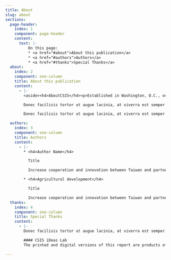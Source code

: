 ```yaml
---
title: About
slug: about
sections:
  page-header:
    index: 1
    component: page-header
    content:
      text: |-
          On this page:
          * <a href="#about">About this publication</a>
          * <a href="#authors">Authors</a>
          * <a href="#thanks">Special Thanks</a>
  about:
    index: 2
    component: one-column
    title: About this publication
    content:
      - |-
        <aside><h4>AboutCSIS</h4><p>Established in Washington, D.C., over 50 years ago, the Center for Strategic and International Studies (CSIS) is a bipartisan, nonprofit policy research organization dedicated to providing strategic insights and policy solutions to help decisionmakers chart a course toward a better world. To learn more about CSIS, visit <a href="https://www.csis.org" class="icon-external">www.CSIS.org.</a></p></aside>

        Donec facilisis tortor ut augue lacinia, at viverra est semper. Sed sapien metus, scelerisque nec pharetra id, tempor a tortor. Pellentesque non dignissim neque. Ut porta viverra est, ut dignissim elit elementum ut. Nunc vel rhoncus nibh, ut tincidunt turpis. Integer ac enim pellentesque,

        Donec facilisis tortor ut augue lacinia, at viverra est semper. Sed sapien metus, scelerisque nec pharetra id, tempor a tortor. Pellentesque non dignissim neque. Ut porta viverra est, ut dignissim elit elementum ut. Nunc vel rhoncus nibh, ut tincidunt turpis. Integer ac enim pellentesque,

  authors:
    index: 3
    component: one-column
    title: Authors
    content:
      - |-
        * <h4>Author Name</h4>

          Title

          Increase cooperation and innovation between Taiwan and partner countries.

        * <h4>Agricultural development</h4>

          Title

          Increase cooperation and innovation between Taiwan and partner countries.
  thanks:
    index: 4
    component: one-column
    title: Special Thanks
    content:
      - |-
        Donec facilisis tortor ut augue lacinia, at viverra est semper. Sed sapien metus, scelerisque nec pharetra id, tempor a tortor. Pellentesque non dignissim neque. Ut porta viverra est, ut dignissim elit elementum ut. Nunc vel rhoncus nibh, ut tincidunt turpis. Integer ac enim pellentesque,

        #### CSIS iDeas Lab
        The printed and digital versions of this report are products of the Andreas C. Dracopoulos iDeas Lab, the in-house digital, multimedia, and design agency at the Center for Strategic and International Studies.

---
```

